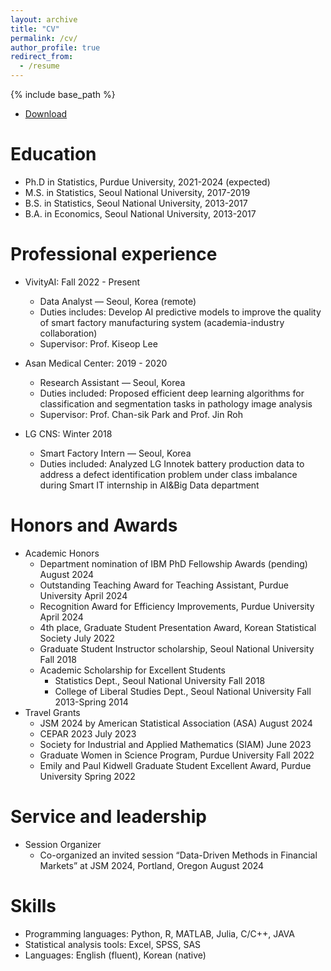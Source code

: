 ```yaml
---
layout: archive
title: "CV"
permalink: /cv/
author_profile: true
redirect_from:
  - /resume
---
```


{% include base_path %}
 
* <a href="http://jiwon-jung.github.io/files/CV.pdf">Download</a>

Education
======
* Ph.D in Statistics, Purdue University, 2021-2024 (expected)
* M.S. in Statistics, Seoul National University, 2017-2019
* B.S. in Statistics, Seoul National University, 2013-2017
* B.A. in Economics, Seoul National University, 2013-2017

Professional experience
======
* VivityAI: Fall 2022 - Present
  * Data Analyst — Seoul, Korea (remote)
  * Duties includes: Develop AI predictive models to improve the quality of smart factory manufacturing system (academia-industry collaboration)
  * Supervisor: Prof. Kiseop Lee

* Asan Medical Center: 2019 - 2020
  * Research Assistant — Seoul, Korea
  * Duties included: Proposed efficient deep learning algorithms for classification and segmentation tasks in pathology image analysis
  * Supervisor: Prof. Chan-sik Park and Prof. Jin Roh

* LG CNS: Winter 2018
  * Smart Factory Intern — Seoul, Korea
  * Duties included: Analyzed LG Innotek battery production data to address a defect identification problem under class imbalance during Smart IT internship in AI&Big Data department

<!---
  
Publications
======
  <ul>{% for post in site.publications reversed %}
    {% include archive-single-cv.html %}
  {% endfor %}</ul>

Talks
======
  <ul>{% for post in site.talks reversed %}
    {% include archive-single-talk-cv.html  %}
  {% endfor %}</ul>
  
Teaching
======
  <ul>{% for post in site.teaching reversed %}
    {% include archive-single-cv.html %}
  {% endfor %}</ul>


-->

  
Honors and Awards
======
* Academic Honors
  * Department nomination of IBM PhD Fellowship Awards (pending) August 2024
  * Outstanding Teaching Award for Teaching Assistant, Purdue University April 2024
  * Recognition Award for Efficiency Improvements, Purdue University April 2024
  * 4th place, Graduate Student Presentation Award, Korean Statistical Society July 2022
  * Graduate Student Instructor scholarship, Seoul National University Fall 2018
  * Academic Scholarship for Excellent Students
    * Statistics Dept., Seoul National University Fall 2018
    * College of Liberal Studies Dept., Seoul National University Fall 2013-Spring 2014
* Travel Grants
  * JSM 2024 by American Statistical Association (ASA) August 2024
  * CEPAR 2023 July 2023
  * Society for Industrial and Applied Mathematics (SIAM) June 2023
  * Graduate Women in Science Program, Purdue University Fall 2022
  * Emily and Paul Kidwell Graduate Student Excellent Award, Purdue University Spring 2022
 
Service and leadership
======
* Session Organizer
  * Co-organized an invited session “Data-Driven Methods in Financial Markets” at JSM 2024, Portland, Oregon August 2024


  
Skills
======
* Programming languages: Python, R, MATLAB, Julia, C/C++, JAVA
* Statistical analysis tools: Excel, SPSS, SAS
* Languages: English (fluent), Korean (native)

  
